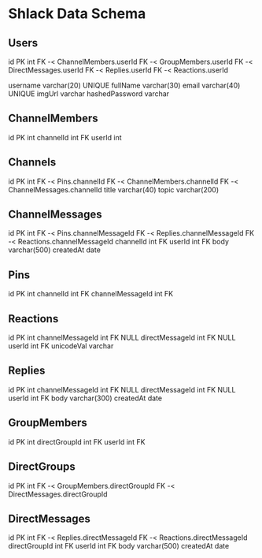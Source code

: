 # Shlack Data Schema

Users
-----

id PK int FK -< ChannelMembers.userId FK -< GroupMembers.userId FK -< DirectMessages.userId FK -< Replies.userId FK -< Reactions.userId

username varchar(20) UNIQUE
fullName varchar(30)
email varchar(40) UNIQUE
imgUrl varchar
hashedPassword varchar

ChannelMembers
--------------

id PK int
channelId int FK
userId int

Channels
--------

id PK int FK -< Pins.channelId FK -< ChannelMembers.channelId FK -< ChannelMessages.channelId
title varchar(40)
topic varchar(200)

ChannelMessages
---------------

id PK int FK -< Pins.channelMessageId FK -< Replies.channelMessageId FK -< Reactions.channelMessageId
channelId int FK
userId int FK
body varchar(500)
createdAt date

Pins
----

id PK int
channelId int FK
channelMessageId int FK

Reactions
---------

id PK int
channelMessageId int FK NULL
directMessageId int FK NULL
userId int FK
unicodeVal varchar

Replies
-------

id PK int
channelMessageId int FK NULL
directMessageId int FK NULL
userId int FK
body varchar(300)
createdAt date

GroupMembers
------------

id PK int
directGroupId int FK
userId int FK

DirectGroups
------------

id PK int FK -< GroupMembers.directGroupId FK -< DirectMessages.directGroupId

DirectMessages
--------------

id PK int FK -< Replies.directMessageId FK -< Reactions.directMessageId
directGroupId int FK
userId int FK
body varchar(500)
createdAt date
